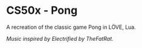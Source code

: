 # CS50x - Pong

A recreation of the classic game Pong in LÖVE, Lua.

_Music inspired by Electrified by TheFatRat._